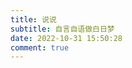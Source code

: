 ```yaml
---
title: 说说
subtitle: 自言自语做白日梦
date: 2022-10-31 15:50:28
comment: true
---
```


<style>
    #board {
        background-color: transparent !important;
        box-shadow: none !important;
        padding: 0;
    }
    @media (max-width: 575px) {
        #board {
            padding: 3rem 0;
        }
    }

    #comments {
        margin-top: 0 !important;
        margin-left: 15px;
        margin-right: 15px;
    }
    .col-12 {
        padding: 0 !important;
    }
    .col-md-10 {
        padding: 0 !important;
    }
    .tk-submit:nth-of-type(1) {
        display: none;
        margin-bottom: 2.5rem;
        margin-top: 0;
        background-color: var(--board-bg-color);
        padding: 1.2em;
        box-shadow: 0 2px 2px 0 rgba(0,0,0,.12),0 3px 1px -2px rgba(0,0,0,.06),0 1px 5px 0 rgba(0,0,0,.12);
        border-radius: 0.5em;
        transition: color 0.2s ease-in-out, background-color 0.2s ease-in-out;
    }
    .tk-comment {
        margin-bottom: 2.5rem;
        margin-top: 0;
        background-color: var(--board-bg-color);
        padding: 1.2em;
        box-shadow: 0 2px 2px 0 rgba(0,0,0,.12),0 3px 1px -2px rgba(0,0,0,.06),0 1px 5px 0 rgba(0,0,0,.12);
        border-radius: 0.5em;
        transition: color 0.2s ease-in-out, background-color 0.2s ease-in-out;
    }
    .tk-replies > .tk-comment {
        margin-bottom: 0;
        padding: 0.5em 0;
        box-shadow: none;
        border-radius: 0;
    }
    .tk-comments-title {
        display: none;
    }
    .tk-footer {
        display: none;
    }
    .tk-expand {
        background-color: var(--board-bg-color);
        border-radius: 0.5em;
        width: 25%;
        margin: 0 auto;
    }
</style>